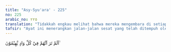 ```yaml
---
title: "Asy-Syu'ara' - 225"
no: 225
arabic_no: ٢٢٥
translation: "Tidakkah engkau melihat bahwa mereka mengembara di setiap lembah,"
tafsir: "Ayat ini menerangkan jalan-jalan sesat yang telah ditempuh oleh para penyair dalam menyusun syairnya, yaitu:\n\n1. Para penyair itu membuat syair tanpa tujuan yang jelas. Kadang-kadang mereka memuji sesuatu yang pernah mereka cela, mengagungkan sesuatu yang pernah mereka hina, dan mengakui sesuatu yang pernah mereka ingkari kebenarannya. Hal ini membuktikan bahwa tujuan mereka membuat syair bukan untuk mencari kebenaran atau menyatakan sesuatu yang benar. Dalam menyusun syair-syair itu, mereka hanya berpegang pada khayalan. Semakin banyak khayalan dan angan-angan mereka, semakin baik pula syair yang mereka buat. Kesesatan ahli syair itu hanya diikuti oleh orang-orang yang sesat pula, tidak akan diikuti oleh orang-orang yang suka mencari kebenaran.\n\n2. Para ahli syair itu sering mengatakan apa yang tidak mereka lakukan. Mereka menganjurkan agar manusia pemurah dan suka memberi, tetapi mereka sendiri bakhil dan kikir. Mereka sering mengarang syair untuk menyinggung kehormatan orang lain, seperti mencela, mencaci-maki, dan sebagainya, karena sesuatu sebab yang kecil saja. Sebaliknya, mereka sering pula mengagungkan dan memuji-muji seseorang karena sebab yang kecil pula.\n\nDemikianlah ciri-ciri penyair yang dicela oleh Allah. Akan tetapi, ada pula penyair yang baik budi pekertinya, dan cukup luas ilmu pengetahuannya. Syairnya mendorong semangat orang lain untuk berbuat baik, dan mengandung butir-butir hikmah, nasihat, dan pelajaran. Di antaranya adalah syair Umayyah bin Abi as-salt, sebagaimana sebagai berikut ini:\n\nDari 'Amr bin asy-Syirid, dari bapaknya, bahwa ia berkata, \"Pada suatu hari aku memboncengkan Rasulullah, maka beliau menanyakan kepadaku, 'Apakah engkau menghafal beberapa bait syair Umayyah bin Abi as-salt? Aku menjawab, 'Ada. Rasulullah berkata, 'Bacalah segera. Maka aku membacakan satu bait. Rasulullah berkata, 'Bacalah segera. Maka aku membacakannya satu bait lagi. Rasulullah berkata, 'Lanjutkanlah. Aku melanjutkannya hingga seratus bait.\" (Riwayat Muslim)\n\nSikap Rasulullah terhadap syair Umayyah bin Abi as-salt ini menunjukkan bahwa beliau menyukai syair dan para penyair, asalkan penyair itu orang yang berakhlak, bercita-cita luhur, dan syair-syairnya banyak mengandung butir-butir hikmah. Tidak seperti para penyair dan syair-syair yang sifat-sifatnya disebutkan pada ayat-ayat yang lalu (ayat 221-226). Para penyair dan syair-syair seperti itulah yang dicela dan dilarang oleh Rasulullah."
---
```

اَلَمْ تَرَ اَنَّهُمْ فِيْ كُلِّ وَادٍ يَّهِيْمُوْنَ ۙ 